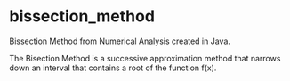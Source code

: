 # bissection_method

Bissection Method from Numerical Analysis created in Java.

The Bisection Method is a successive approximation method that narrows down an interval that contains a root of the function f(x).
